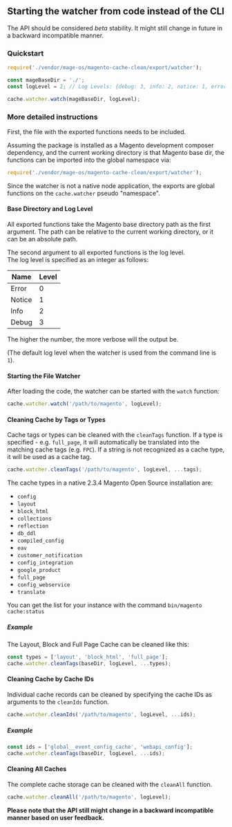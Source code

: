 ## Starting the watcher from code instead of the CLI

The API should be considered *beta* stability. It might still change in future in a backward incompatible manner.


### Quickstart

```js
require('./vendor/mage-os/magento-cache-clean/export/watcher');

const mageBaseDir = './';
const logLevel = 2; // Log Levels: {debug: 3, info: 2, notice: 1, error: 0}

cache.watcher.watch(mageBaseDir, logLevel);
```


### More detailed instructions

First, the file with the exported functions needs to be included.

Assuming the package is installed as a Magento development composer dependency, and the current working directory is that Magento base dir, the functions can be imported into the global namespace via:

```js
require('./vendor/mage-os/magento-cache-clean/export/watcher');
```

Since the watcher is not a native node application, the exports are global functions on the `cache.watcher` pseudo "namespace".


#### Base Directory and Log Level

All exported functions take the Magento base directory path as the first argument.
The path can be relative to the current working directory, or it can be an absolute path.

The second argument to all exported functions is the log level.  
The log level is specified as an integer as follows:

| Name | Level |
| -----|-------|
| Error | 0 |
| Notice | 1 |
| Info | 2 |
| Debug | 3 |

The higher the number, the more verbose will the output be.

(The default log level when the watcher is used from the command line is `1`).


#### Starting the File Watcher


After loading the code, the watcher can be started with the `watch` function:

```js
cache.watcher.watch('/path/to/magento', logLevel);
```


#### Cleaning Cache by Tags or Types

Cache tags or types can be cleaned with the `cleanTags` function.
If a type is specified - e.g. `full_page`, it will automatically be translated into the matching cache tags (e.g. `FPC`).
If a string is not recognized as a cache type, it will be used as a cache tag.


```js
cache.watcher.cleanTags('/path/to/magento', logLevel, ...tags);
```

The cache types in a native 2.3.4 Magento Open Source installation are:

* `config`
* `layout`
* `block_html`
* `collections`
* `reflection`
* `db_ddl`
* `compiled_config`
* `eav`
* `customer_notification`
* `config_integration`
* `google_product`
* `full_page`
* `config_webservice`
* `translate`

You can get the list for your instance with the command `bin/magento cache:status`

##### Example

The Layout, Block and Full Page Cache can be cleaned like this:

```js
const types = ['layout', 'block_html', 'full_page'];
cache.watcher.cleanTags(baseDir, logLevel, ...types);
```


#### Cleaning Cache by Cache IDs

Individual cache records can be cleaned by specifying the cache IDs as arguments to the `cleanIds` function. 

```js
cache.watcher.cleanIds('/path/to/magento', logLevel, ...ids);
```

##### Example

```js
const ids = ['global__event_config_cache', 'webapi_config'];
cache.watcher.cleanTags(baseDir, logLevel, ...ids);
```


#### Cleaning All Caches

The complete cache storage can be cleaned with the `cleanAll` function.

```js
cache.watcher.cleanAll('/path/to/magento', logLevel);
```


**Please note that the API still might change in a backward incompatible manner based on user feedback.**
